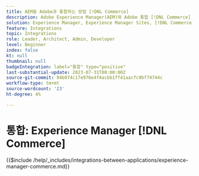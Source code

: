 ```yaml
---
title: AEM을 Adobe과 통합하는 방법 [!DNL Commerce]
description: Adobe Experience Manager(AEM)와 Adobe 통합 [!DNL Commerce] 매력적인 쇼핑 경험을 구축하십시오.
solution: Experience Manager, Experience Manager Sites, [!DNL Commerce]
feature: Integrations
topic: Integrations
role: Leader, Architect, Admin, Developer
level: Beginner
index: false
kt: null
thumbnail: null
badgeIntegration: label="통합" type="positive"
last-substantial-update: 2023-07-31T00:00:00Z
source-git-commit: 94b074c17e976e4f4acbb1ff41aacfc9bf74744c
workflow-type: tm+mt
source-wordcount: '23'
ht-degree: 4%

---
```



# 통합: Experience Manager [!DNL Commerce]

{{$include /help/_includes/integrations-between-applications/experience-manager-commerce.md}}

